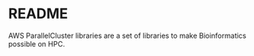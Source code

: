 # README

AWS ParallelCluster libraries are a set of libraries to make Bioinformatics possible on HPC.
